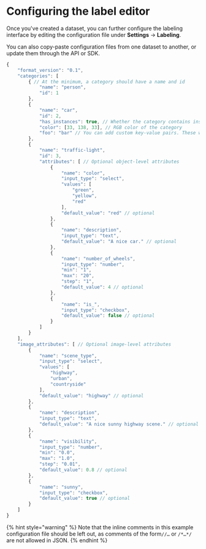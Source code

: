# Configuring the label editor

Once you've created a dataset, you can further configure the labeling interface by editing the configuration file under **Settings** -&gt; **Labeling**.

You can also copy-paste configuration files from one dataset to another, or update them through the API or SDK.

```javascript
{
    "format_version": "0.1",
    "categories": [
        { // At the minimum, a category should have a name and id
            "name": "person",
            "id": 1
        },
        {
            "name": "car",
            "id": 2,
            "has_instances": true, // Whether the category contains instances (person, car) or not (sky, road)
            "color": [33, 138, 33], // RGB color of the category
            "foo": "bar" // You can add custom key-value pairs. These will be ignored.
        },
        {
            "name": "traffic-light",
            "id": 3,
            "attributes": [ // Optional object-level attributes
                {
                    "name": "color",
                    "input_type": "select",
                    "values": [
                        "green",
                        "yellow",
                        "red"
                    ],
                    "default_value": "red" // optional
                },
                {
                    "name": "description",
                    "input_type": "text",
                    "default_value": "A nice car." // optional
                },
                {
                    "name": "number_of_wheels",
                    "input_type": "number",
                    "min": "1",
                    "max": "20",
                    "step": "1",
                    "default_value": 4 // optional
                },
                {
                    "name": "is_",
                    "input_type": "checkbox",
                    "default_value": false // optional
                }
            ]
        }
    ],
    "image_attributes": [ // Optional image-level attributes
        {
            "name": "scene_type",
            "input_type": "select",
            "values": [
                "highway",
                "urban",
                "countryside"
            ],
            "default_value": "highway" // optional
        },
        {
            "name": "description",
            "input_type": "text",
            "default_value": "A nice sunny highway scene." // optional
        },
        {
            "name": "visibility",
            "input_type": "number",
            "min": "0.0",
            "max": "1.0",
            "step": "0.01",
            "default_value": 0.8 // optional
        },
        {
            "name": "sunny",
            "input_type": "checkbox",
            "default_value": true // optional
        }
    ]
}
```

{% hint style="warning" %}
Note that the inline comments in this example configuration file should be left out, as comments of the form`//…` or `/*…*/` are not allowed in JSON.
{% endhint %}

